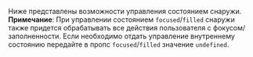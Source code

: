 Ниже представлены возможности управления состоянием снаружи.
<br />
**Примечание**: При управлении состоянием `focused`/`filled` снаружи также придется обрабатывать 
все действия пользователя с фокусом/заполненности. Если необходимо отдать управление внутреннему состоянию 
передайте в пропс `focused`/`filled` значение `undefined`.